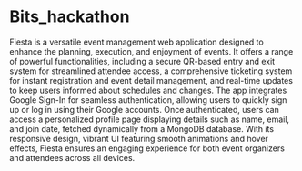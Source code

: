 # Bits_hackathon
Fiesta is a versatile event management web application designed to enhance the planning, execution, and enjoyment of events. It offers a range of powerful functionalities, including a secure QR-based entry and exit system for streamlined attendee access, a comprehensive ticketing system for instant registration and event detail management, and real-time updates to keep users informed about schedules and changes. The app integrates Google Sign-In for seamless authentication, allowing users to quickly sign up or log in using their Google accounts. Once authenticated, users can access a personalized profile page displaying details such as name, email, and join date, fetched dynamically from a MongoDB database. With its responsive design, vibrant UI featuring smooth animations and hover effects, Fiesta ensures an engaging experience for both event organizers and attendees across all devices.
